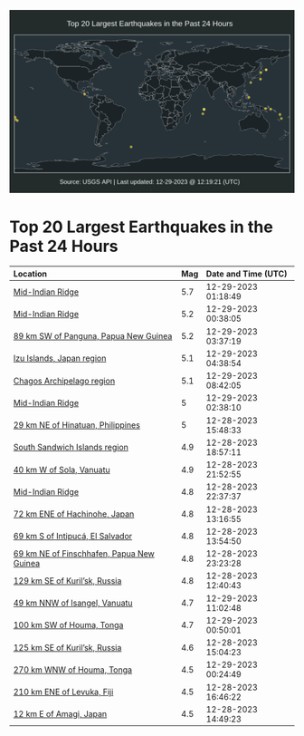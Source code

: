 ![Map](./map.png)

# Top 20 Largest Earthquakes in the Past 24 Hours

| Location | Mag | Date and Time (UTC) |
|:---|:---|:---|
| [Mid-Indian Ridge](https://earthquake.usgs.gov/earthquakes/eventpage/us6000m0b4) | 5.7 | 12-29-2023 01:18:49 |
| [Mid-Indian Ridge](https://earthquake.usgs.gov/earthquakes/eventpage/us6000m0av) | 5.2 | 12-29-2023 00:38:05 |
| [89 km SW of Panguna, Papua New Guinea](https://earthquake.usgs.gov/earthquakes/eventpage/us6000m0c5) | 5.2 | 12-29-2023 03:37:19 |
| [Izu Islands, Japan region](https://earthquake.usgs.gov/earthquakes/eventpage/us6000m0ch) | 5.1 | 12-29-2023 04:38:54 |
| [Chagos Archipelago region](https://earthquake.usgs.gov/earthquakes/eventpage/us6000m0dr) | 5.1 | 12-29-2023 08:42:05 |
| [Mid-Indian Ridge](https://earthquake.usgs.gov/earthquakes/eventpage/us6000m0bv) | 5 | 12-29-2023 02:38:10 |
| [29 km NE of Hinatuan, Philippines](https://earthquake.usgs.gov/earthquakes/eventpage/us6000m087) | 5 | 12-28-2023 15:48:33 |
| [South Sandwich Islands region](https://earthquake.usgs.gov/earthquakes/eventpage/us6000m08u) | 4.9 | 12-28-2023 18:57:11 |
| [40 km W of Sola, Vanuatu](https://earthquake.usgs.gov/earthquakes/eventpage/us6000m09s) | 4.9 | 12-28-2023 21:52:55 |
| [Mid-Indian Ridge](https://earthquake.usgs.gov/earthquakes/eventpage/us6000m0a6) | 4.8 | 12-28-2023 22:37:37 |
| [72 km ENE of Hachinohe, Japan](https://earthquake.usgs.gov/earthquakes/eventpage/us6000m06x) | 4.8 | 12-28-2023 13:16:55 |
| [69 km S of Intipucá, El Salvador](https://earthquake.usgs.gov/earthquakes/eventpage/us6000m074) | 4.8 | 12-28-2023 13:54:50 |
| [69 km NE of Finschhafen, Papua New Guinea](https://earthquake.usgs.gov/earthquakes/eventpage/us6000m0a7) | 4.8 | 12-28-2023 23:23:28 |
| [129 km SE of Kuril’sk, Russia](https://earthquake.usgs.gov/earthquakes/eventpage/us6000m06q) | 4.8 | 12-28-2023 12:40:43 |
| [49 km NNW of Isangel, Vanuatu](https://earthquake.usgs.gov/earthquakes/eventpage/us6000m0e5) | 4.7 | 12-29-2023 11:02:48 |
| [100 km SW of Houma, Tonga](https://earthquake.usgs.gov/earthquakes/eventpage/us6000m0az) | 4.7 | 12-29-2023 00:50:01 |
| [125 km SE of Kuril’sk, Russia](https://earthquake.usgs.gov/earthquakes/eventpage/us6000m080) | 4.6 | 12-28-2023 15:04:23 |
| [270 km WNW of Houma, Tonga](https://earthquake.usgs.gov/earthquakes/eventpage/us6000m0as) | 4.5 | 12-29-2023 00:24:49 |
| [210 km ENE of Levuka, Fiji](https://earthquake.usgs.gov/earthquakes/eventpage/us6000m08b) | 4.5 | 12-28-2023 16:46:22 |
| [12 km E of Amagi, Japan](https://earthquake.usgs.gov/earthquakes/eventpage/us6000m07x) | 4.5 | 12-28-2023 14:49:23 |
